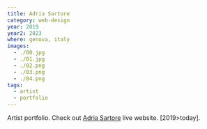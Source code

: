 ```yaml
---
title: Adria Sartore
category: web-design
year: 2019
year2: 2023
where: genova, italy
images:
  - ./00.jpg
  - ./01.jpg
  - ./02.png
  - ./03.png
  - ./04.png
tags:
  - artist
  - portfolio
---
```


Artist portfolio.
Check out [Adria Sartore](https://adriasartore.com?source=rokma.com) live website.
[2019>today].

